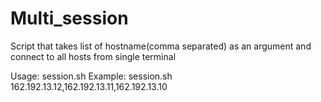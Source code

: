 # Multi_session
Script that takes list of hostname(comma separated) as an argument and connect to all hosts from single terminal

Usage: session.sh <list of hostnames>
Example: session.sh 162.192.13.12,162.192.13.11,162.192.13.10
